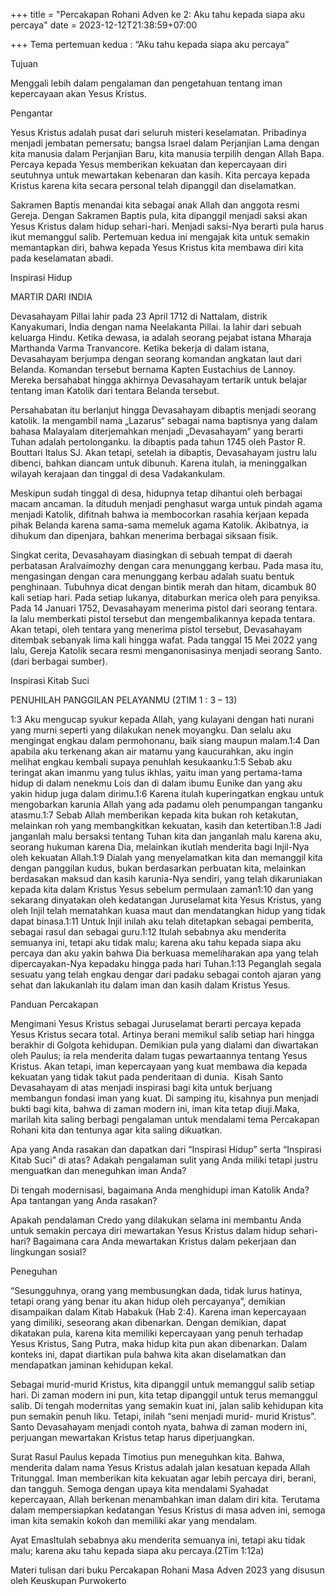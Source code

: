 +++
title = "Percakapan Rohani Adven ke 2: Aku tahu kepada siapa aku percaya"
date = 2023-12-12T21:38:59+07:00

+++
Tema pertemuan kedua : “Aku tahu kepada siapa aku percaya”

Tujuan

Menggali lebih dalam pengalaman dan pengetahuan tentang iman kepercayaan akan Yesus Kristus.

Pengantar

Yesus Kristus adalah pusat dari seluruh misteri keselamatan. Pribadinya menjadi jembatan pemersatu; bangsa Israel dalam Perjanjian Lama dengan kita manusia dalam Perjanjian Baru, kita manusia terpilih dengan Allah Bapa. Percaya kepada Yesus memberikan kekuatan dan kepercayaan diri seutuhnya untuk mewartakan kebenaran dan kasih. Kita percaya kepada Kristus karena kita secara personal telah dipanggil dan diselamatkan.

Sakramen Baptis menandai kita sebagai anak Allah dan anggota resmi Gereja. Dengan Sakramen Baptis pula, kita dipanggil menjadi saksi akan Yesus Kristus dalam hidup sehari-hari. Menjadi saksi-Nya berarti pula harus ikut memanggul salib. Pertemuan kedua ini mengajak kita untuk semakin memantapkan diri, bahwa kepada Yesus Kristus kita membawa diri kita pada keselamatan abadi.

Inspirasi Hidup

MARTIR DARI INDIA

Devasahayam Pillai lahir pada 23 April 1712 di Nattalam, distrik Kanyakumari, India dengan nama Neelakanta Pillai. Ia lahir dari sebuah keluarga Hindu. Ketika dewasa, ia adalah seorang pejabat istana Mharaja Marthanda Varma Tranvancore. Ketika bekerja di dalam istana, Devasahayam berjumpa dengan seorang komandan angkatan laut dari Belanda. Komandan tersebut bernama Kapten Eustachius de Lannoy. Mereka bersahabat hingga akhirnya Devasahayam tertarik untuk belajar tentang iman Katolik dari tentara Belanda tersebut.

Persahabatan itu berlanjut hingga Devasahayam dibaptis menjadi seorang katolik. Ia mengambil nama „Lazarus“ sebagai nama baptisnya yang dalam bahasa Malayalam diterjemahkan menjadi „Devasahayam“ yang berarti Tuhan adalah pertolonganku. Ia dibaptis pada tahun 1745 oleh Pastor R. Bouttari Italus SJ. Akan tetapi, setelah ia dibaptis, Devasahayam justru lalu dibenci, bahkan diancam untuk dibunuh. Karena itulah, ia meninggalkan wilayah kerajaan dan tinggal di desa Vadakankulam.

Meskipun sudah tinggal di desa, hidupnya tetap dihantui oleh berbagai macam ancaman. Ia dituduh menjadi penghasut warga untuk pindah agama menjadi Katolik, difitnah bahwa ia membocorkan rasahia kerjaan kepada pihak Belanda karena sama-sama memeluk agama Katolik. Akibatnya, ia dihukum dan dipenjara, bahkan menerima berbagai siksaan fisik.

Singkat cerita, Devasahayam diasingkan di sebuah tempat di daerah perbatasan Aralvaimozhy dengan cara menunggang kerbau. Pada masa itu, mengasingan dengan cara menunggang kerbau adalah suatu bentuk penghinaan. Tubuhnya dicat dengan bintik merah dan hitam, dicambuk 80 kali setiap hari. Pada setiap lukanya, ditaburkan merica oleh para penyiksa. Pada 14 Januari 1752, Devasahayam menerima pistol dari seorang tentara. Ia lalu memberkati pistol tersebut dan mengembalikannya kepada tentara. Akan tetapi, oleh tentara yang menerima pistol tersebut, Devasahayam ditembak sebanyak lima kali hingga wafat. Pada tanggal 15 Mei 2022 yang lalu, Gereja Katolik secara resmi menganonisasinya menjadi seorang Santo. (dari berbagai sumber).

Inspirasi Kitab Suci

PENUHILAH PANGGILAN PELAYANMU (2TIM 1 : 3 – 13)

1:3 Aku mengucap syukur kepada Allah, yang kulayani dengan hati nurani yang murni seperti yang dilakukan nenek moyangku. Dan selalu aku mengingat engkau dalam permohonanu, baik siang maupun malam.1:4 Dan apabila aku terkenang akan air matamu yang kaucurahkan, aku ingin melihat engkau kembali supaya penuhlah kesukaanku.1:5 Sebab aku teringat akan imanmu yang tulus ikhlas, yaitu iman yang pertama-tama hidup di dalam nenekmu Lois dan di dalam ibumu Eunike dan yang aku yakin hidup juga dalam dirimu.1:6 Karena itulah kuperingatkan engkau untuk mengobarkan karunia Allah yang ada padamu oleh penumpangan tanganku atasmu.1:7 Sebab Allah memberikan kepada kita bukan roh ketakutan, melainkan roh yang membangkitkan kekuatan, kasih dan ketertiban.1:8 Jadi janganlah malu bersaksi tentang Tuhan kita dan janganlah malu karena aku, seorang hukuman karena Dia, melainkan ikutlah menderita bagi Injil-Nya oleh kekuatan Allah.1:9 Dialah yang menyelamatkan kita dan memanggil kita dengan panggilan kudus, bukan berdasarkan perbuatan kita, melainkan berdasakan maksud dan kasih karunia-Nya sendiri, yang telah dikaruniakan kepada kita dalam Kristus Yesus sebelum permulaan zaman1:10 dan yang sekarang dinyatakan oleh kedatangan Juruselamat kita Yesus Kristus, yang oleh Injil telah mematahkan kuasa maut dan mendatangkan hidup yang tidak dapat binasa.1:11 Untuk Injil inilah aku telah ditetapkan sebagai pemberita, sebagai rasul dan sebagai guru.1:12 Itulah sebabnya aku menderita semuanya ini, tetapi aku tidak malu; karena aku tahu kepada siapa aku percaya dan aku yakin bahwa Dia berkuasa memeliharakan apa yang telah dipercayakan-Nya kepadaku hingga pada hari Tuhan.1:13 Peganglah segala sesuatu yang telah engkau dengar dari padaku sebagai contoh ajaran yang sehat dan lakukanlah itu dalam iman dan kasih dalam Kristus Yesus.

Panduan Percakapan

Mengimani Yesus Kristus sebagai Juruselamat berarti percaya kepada Yesus Kristus secara total. Artinya berani memikul salib setiap hari hingga berakhir di Golgota kehidupan. Demikian pula yang dialami dan diwartakan oleh Paulus; ia rela menderita dalam tugas pewartaannya tentang Yesus Kristus. Akan tetapi, iman kepercayaan yang kuat membawa dia kepada kekuatan yang tidak takut pada penderitaan di dunia.  Kisah Santo Devasahayam di atas menjadi inspirasi bagi kita untuk berjuang membangun fondasi iman yang kuat. Di samping itu, kisahnya pun menjadi bukti bagi kita, bahwa di zaman modern ini, iman kita tetap diuji.Maka, marilah kita saling berbagi pengalaman untuk mendalami tema Percakapan Rohani kita dan tentunya agar kita saling dikuatkan.

Apa yang Anda rasakan dan dapatkan dari “Inspirasi Hidup” serta “Inspirasi Kitab Suci” di atas? Adakah pengalaman sulit yang Anda miliki tetapi justru menguatkan dan meneguhkan iman Anda?

Di tengah modernisasi, bagaimana Anda menghidupi iman Katolik Anda? Apa tantangan yang Anda rasakan?

Apakah pendalaman Credo yang dilakukan selama ini membantu Anda untuk semakin percaya diri mewartakan Yesus Kristus dalam hidup sehari-hari? Bagaimana cara Anda mewartakan Kristus dalam pekerjaan dan lingkungan sosial?

Peneguhan

“Sesungguhnya, orang yang membusungkan dada, tidak lurus hatinya, tetapi orang yang benar itu akan hidup oleh percayanya”, demikian disampaikan dalam Kitab Habakuk (Hab 2:4). Karena iman kepercayaan yang dimiliki, seseorang akan dibenarkan. Dengan demikian, dapat dikatakan pula, karena kita memiliki kepercayaan yang penuh terhadap Yesus Kristus, Sang Putra, maka hidup kita pun akan dibenarkan. Dalam konteks ini, dapat diartikan pula bahwa kita akan diselamatkan dan mendapatkan jaminan kehidupan kekal.

Sebagai murid-murid Kristus, kita dipanggil untuk memanggul salib setiap hari. Di zaman modern ini pun, kita tetap dipanggil untuk terus memanggul salib. Di tengah modernitas yang semakin kuat ini, jalan salib kehidupan kita pun semakin penuh liku. Tetapi, inilah “seni menjadi murid- murid Kristus”. Santo Devasahayam menjadi contoh nyata, bahwa di zaman modern ini, perjuangan mewartakan Kristus tetap harus diperjuangkan.

Surat Rasul Paulus kepada Timotius pun meneguhkan kita. Bahwa, menderita dalam nama Yesus Kristus adalah jalan kesatuan kepada Allah Tritunggal. Iman memberikan kita kekuatan agar lebih percaya diri, berani, dan tangguh. Semoga dengan upaya kita mendalami Syahadat kepercayaan, Allah berkenan menambahkan iman dalam diri kita. Terutama dalam mempersiapkan kedatangan Yesus Kristus di masa adven ini, semoga iman kita semakin kokoh dan memiliki akar yang mendalam.

Ayat EmasItulah sebabnya aku menderita semuanya ini, tetapi aku tidak malu; karena aku tahu kepada siapa aku percaya.(2Tim 1:12a)

Materi tulisan dari buku Percakapan Rohani Masa Adven 2023 yang disusun oleh Keuskupan Purwokerto
